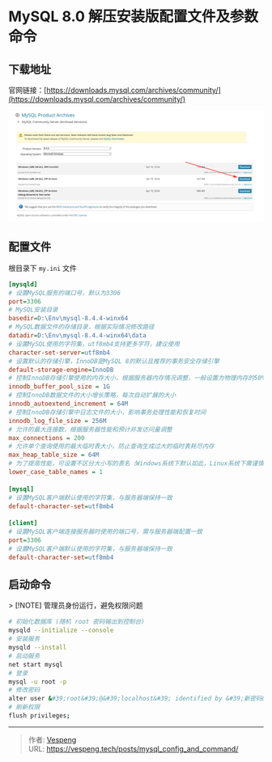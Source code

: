 # MySQL 8.0 解压安装版配置文件及参数命令


## 下载地址

官网链接：[https://downloads.mysql.com/archives/community/](https://downloads.mysql.com/archives/community/)

![img.png](images/img.png)

## 配置文件

根目录下 `my.ini` 文件

```ini {data-open=true}
[mysqld]
# 设置MySQL服务的端口号，默认为3306
port=3306
# MySQL安装目录
basedir=D:\Env\mysql-8.4.4-winx64
# MySQL数据文件的存储目录，根据实际情况修改路径
datadir=D:\Env\mysql-8.4.4-winx64\data
# 设置MySQL使用的字符集，utf8mb4支持更多字符，建议使用
character-set-server=utf8mb4
# 设置默认的存储引擎，InnoDB是MySQL 8的默认且推荐的事务安全存储引擎
default-storage-engine=InnoDB
# 控制InnoDB存储引擎使用的内存大小，根据服务器内存情况调整，一般设置为物理内存的50% - 80%
innodb_buffer_pool_size = 1G
# 控制InnoDB数据文件的大小增长策略，每次自动扩展的大小
innodb_autoextend_increment = 64M
# 控制InnoDB存储引擎中日志文件的大小，影响事务处理性能和恢复时间
innodb_log_file_size = 256M
# 允许的最大连接数，根据服务器性能和预计并发访问量调整
max_connections = 200
# 允许单个查询使用的最大临时表大小，防止查询生成过大的临时表耗尽内存
max_heap_table_size = 64M
# 为了提高性能，可设置不区分大小写的表名（Windows系统下默认如此，Linux系统下需谨慎设置）
lower_case_table_names = 1

[mysql]
# 设置MySQL客户端默认使用的字符集，与服务器端保持一致
default-character-set=utf8mb4

[client]
# 设置MySQL客户端连接服务器时使用的端口号，需与服务器端配置一致
port=3306
# 设置MySQL客户端默认使用的字符集，与服务器端保持一致
default-character-set=utf8mb4
```
## 启动命令

&gt; [!NOTE] 管理员身份运行，避免权限问题

```bash {data-open=true} 
# 初始化数据库 (随机 root 密码输出到控制台)
mysqld --initialize --console
# 安装服务
mysqld --install
# 启动服务
net start mysql
# 登录
mysql -u root -p
# 修改密码
alter user &#39;root&#39;@&#39;localhost&#39; identified by &#39;新密码&#39;;
# 刷新权限
flush privileges;
```


---

> 作者: [Vespeng](https://github.com/vespeng/)  
> URL: https://vespeng.tech/posts/mysql_config_and_command/  

